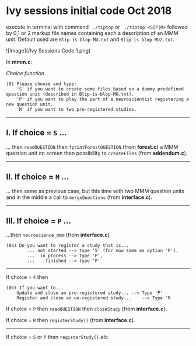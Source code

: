 # Ivy sessions initial code Oct 2018

execute in terminal with command ` ./tiptop`  or ` ./tiptop <S|P|M>` followed by 0,1 or 2 markup file names containing each a description of an MMM unit. Default used are `Blip-is-blop-MU.txt` and `Blip-is-blop-MU2.txt`.


![Image](/Ivy Sessions Code 1.png)


In **mmm.c**:

*Choice function*

```
(0) Please choose and type:
    'S' if you want to create some files based on a dummy predefined question unit (described in Blip-is-blop-MU.txt).
    'P' if you want to play the part of a neuroscientist registering a new question unit.
    'M' if you want to two pre-registered studies.
```

---

## I. If choice = `S` ...
... then `readQUESTION` then `fprintForestQUESTION` (from **forest.c**) a MMM question unit on screen then possibility to `createFiles` (from **addendum.c**).

----

## II. If choice = `M` ...
... then same as previous case, but this time with two MMM question units and in the middle a call to `mergeQuestions` (from **interface.c**).

----

## III. If choice = `P` ...
...then `neuroscience_mmm` (from **interface.c**)

```
(0a) Do you want to register a study that is...
	    ... not started --> type 'S' (for now same as option 'P'),
	    ...  in process --> type 'P',
	    ...    finished --> type 'F'
```
---

If choice = `F` then 
```
(0b) If you want to...
	Update and close an pre-registered study...	--> Type 'P'
	Register and close an un-registered study...	--> Type 'R
```

If choice = `P` then `readQUESTION` then `closeStudy` (from **interface.c**).

If choice = `R` then `registerStudy()` (from **interface.c**).

---

If choice = `S` or `P` then `registerStudy()` _etc_.

